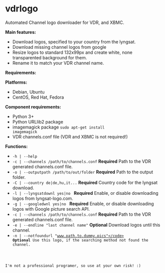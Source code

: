 <b>vdrlogo</b>
=======

Automated Channel logo downloader for VDR, and XBMC.

<b>Main features:</b>
- Download logos, specified to your country from the lyngsat.
- Download missing channel logos from google
- Resize logos to standard 132x99px and create white, none transparented background for them.
- Rename it to match your VDR channel name.

<b>Requirements:</b>

<b>Platforms:</b>
- Debian, Ubuntu
- CentOS, Red Hat, Fedora

<b>Component requirements:</b>
- Python 3+
- Python URLlib2 package
- imagemagick package <code>sudo apt-get install imagemagick</code>
- VDR channels.conf file (VDR and XBMC is not required!)

<b>Functions:</b>

- <code>-h | --help</code>
- <code>-c | --channels /path/to/channels.conf</code> <b>Required</b> Path to the VDR generated channels.conf file.
- <code>-o | --outputpath /path/to/out/folder</code> <b>Required</b> Path to the output folder.
- <code>-C | --country de|de,hu,it...</code> <b>Required</b> Country code for the lyngsat download.
- <code>-l | --lyngsatdownl yes|no </code> <b>Required</b> Enable, or disable downloading logos from lyngsat-logo.com.
- <code>-g | --googledwnl yes|no </code> <b>Required</b> Enable, or disable downloading logos with Google picture search API.
- <code>-c | --channels /path/to/channels.conf</code> <b>Required</b> Path to the VDR generated channels.conf file.
- <code>-e | --endline "last channel name"</code> <b>Optional</b> Download logos until this channel. 
- <code>-n | --notfoundurl "www.path.to.dummy.pics"</code> <b>Optional</b> Use this logo, if the searching method not found the channel.

I'm not a professional programer, so use at your own risk! :)
